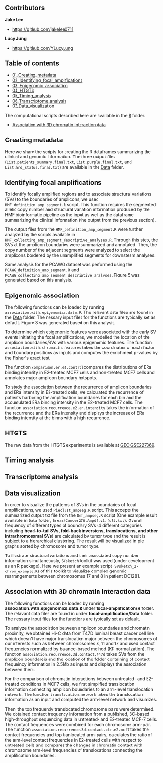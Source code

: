## Contributors

**Jake Lee**
- <https://github.com/jakelee0711>

**Lucy Jung**
- <https://github.com/YLucyJung>

## Table of contents

- [01_Creating_metadata](#Creating-metadata)
- [02_Identifying_focal_amplifications](#Identifying-focal-amplifications)
- [03_Epigenomic_association](#Epigenomic-association)
- [04_HTGTS](#HTGTS)
- [05_Timing_analysis](#Timing-analysis)
- [06_Transcriptome_analysis](#Transcriptome-analysis)
- [07_Data_visualization](#Data-visualization)

The computational scripts described here are available in the [R](https://github.com/parklab/focal-amplification/blob/main/R) folder.

- [Association with 3D chromatin interaction data](#Association-with-3D-chromatin-interaction-data)


## Creating metadata
Here we share the scripts for creating the R dataframes summarizing the clinical and genomic information. The three output files (`List.patients_summary.final.txt`, `List.purple.final.txt`, and `List.hrd_status.final.txt`) are available in the <a href="https://github.com/parklab/focal-amplification/blob/main/Data">Data</a> folder.

## Identifying focal amplifications
To identify focally amplified regions and to associate structural variations (SVs) to the boundaries of amplicons, we used `HMF_definition_amp_segment.R` script. This function requires the segmented allelic copy number and structural variation information produced by the HMF bioinformatic pipeline as the input as well as the dataframe summarizing the clinical information (the output from the previous section).

The output files from the `HMF_definition_amp_segment.R` were further analyzed by the scripts available in `HMF_collecting_amp_segment_descriptive_analyses.R`. Through this step, the SVs at the amplicon boundaries were summarized and annotated. Then, the copy number of the adjacent segments were analyzed to select the amplicons bordered by the unamplified segments for downsteam analyses.

Same analysis for the PCAWG dataset was performed using the `PCAWG_definition_amp_segment.R` and `PCAWG_collecting_amp_segment_descriptive_analyses`. Figure 5 was generated based on this analysis.

## Epigenomic association
The following functions can be loaded by running `association.with.epigenomics.data.R`. The relavant data files are found in the <a href="https://github.com/parklab/focal-amplification/blob/main/Data">Data</a> folder. The nessary input files for the functions are typically set as default. Figure 3 was generated based on this analysis.

To determine which epigenomic features were associated with the early SV events initiating the focal amplifications, we modelled the location of the amplicon boundaries/SVs with various epigenomic features. The function `association.with.chromatin.features` takes the coordinates of each factor and boundary positions as inputs and computes the enrichment p-values by the Fisher's exact test. 

The function `comparison.er.e2.control`compares the distributions of ERa binding intensity in E2-treated MCF7 cells and non-treated MCF7 cells and annotates major amplicon boundary hotspots.  

To study the association between the recurrence of amplicon boundaries and ERa intensity in E2-treated cells, we calculated the recurrence of patients harboring the amplification boundaries for each bin and the accumulated ERa binding intensity in the E2-treated MCF7 cells. The function `association.recurrence.e2.er.intensity` takes the information of the recurrence and the ERa intensity and displays the increase of ERa binding intensity at the binns with a high recurrence.

## HTGTS
The raw data from the HTGTS experiments is available at [GEO GSE227369](https://www.ncbi.nlm.nih.gov/geo/query/acc.cgi?acc=GSE227369). 

## Timing analysis


## Transcriptome analysis


## Data visualization
In order to visualize the patterns of SVs in the boundaries of focal amplifications, we used `Pieclust_ampseg.R` script. This accepts the summarized output txt file from the `Def_ampseg.R` script (One example result available in `Data` folder; `BreastCancer278.Ampdf.v2.full.txt`). Overall frequency of different types of boundary SVs (4 different categories including **head-to-tail SVs, fold-back inversions, translocations, and other intrachromosomal SVs**) are calculated by tumor type and the result is subject to a hierarchical clustering. The result will be visualized in pie graphs sorted by chromosome and tumor type.

To illustrate structural variations and their associated copy number information simultaneously, `SVsketch` toolkit was used (under development as an R package). Here we present an example script (`SVsketch_2-chrom_example.R`) of this toolkit to visualize complex genomic rearrangements between chromosomes 17 and 8 in patient DO1281.





## Association with 3D chromatin interaction data
The following functions can be loaded by running **association.with.epigenomics.data.R** under **focal-amplification/R** folder. The relavant data files are found in under **focal-amplification/Data** folder. The nessary input files for the functions are typically set as default.

To analyze the association between amplicon boundaries and chromatin proximity, we obtained Hi-C data from T47D luminal breast cancer cell line which doesn't have major translocation major between the chromosomes of our interests such as between chromosomes 8, 11 and 17 and used contact frequencies normalized by balance-based method (KR normalization). The function `association.recurrence.3d.contact.t47d` takes SVs from the amplicon boundareis and the location of the folder containing of contact frequeincy information in 2.5Mb as inputs and displays the association between them.

For the comparison of chromatin interactions between untreated- and E2-treated conditions in MCF7 cells, we first simplified translocation information connecting amplicon boundaries to an arm-level translocation network. The function `translocation.network` takes the translocation information as an input and computed the arm-level network and visualizes.

Then, the top frequently translocated chromosome pairs were determined. We obtained contact frequency information from a published, 3C-based high-throughput sequencing data in untreated- and E2-treated MCF-7 cells. The contact frequencies were combined for each chromosome arm-pair. The function `association.recurrence.3d.contact.ctr.e2.mcf7` takes the contact frequencies and top tranlocated arm-pairs, calculates the ratio of the arm-level contact frequencies in E2-treated cells with respect to untreated cells and compares the changes in chromatin contact with chromosome arm-level frequencies of translocations connecting the amplification boundaries. 
